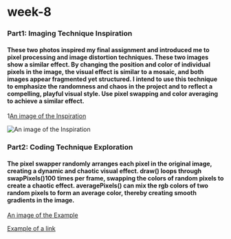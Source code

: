 # week-8
### Part1: Imaging Technique Inspiration
#### These two photos inspired my final assignment and introduced me to pixel processing and image distortion techniques. These two images show a similar effect. By changing the position and color of individual pixels in the image, the visual effect is similar to a mosaic, and both images appear fragmented yet structured. I intend to use this technique to emphasize the randomness and chaos in the project and to reflect a compelling, playful visual style. Use pixel swapping and color averaging to achieve a similar effect.
1[An image of the Inspiration](https://www.pinterest.com/pin/22095854414732758/)

![An image of the Inspiration](ReadmeImages/https://www.pinterest.com/pin/529806343676802848/)

### Part2: Coding Technique Exploration
#### The pixel swapper randomly arranges each pixel in the original image, creating a dynamic and chaotic visual effect. draw() loops through swapPixels()100 times per frame, swapping the colors of random pixels to create a chaotic effect. averagePixels() can mix the rgb colors of two random pixels to form an average color, thereby creating smooth gradients in the image.
[An image of the Example](ReadmeImages/pixel-swapper-5-swap-local.gif)

[Example of a link](https://happycoding.io/tutorials/p5js/images/pixel-swapper)